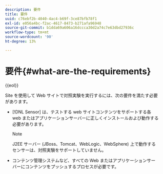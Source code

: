 ```yaml
---
description: 要件
title: 要件
uuid: c76ebf2b-4040-4ac4-b69f-3ce87bfb78f1
exl-id: e056a4bc-f2ac-4617-8473-b271afa96948
source-git-commit: b1dda69a606a16dccca30d2a74c7e63dbd27936c
workflow-type: tm+mt
source-wordcount: '90'
ht-degree: 13%

---
```


# 要件{#what-are-the-requirements}

{{eol}}

Site を使用して Web サイトで対照実験を実行するには、次の要件を満たす必要があります。

* [!DNL Sensor] は、テストする web サイトコンテンツをサポートする各 web またはアプリケーションサーバーに正しくインストールおよび動作する必要があります。

   >[!NOTE]
   >
   >J2EE サーバー (JBoss、Tomcat、WebLogic、WebSphere) 上で動作するセンサーは、対照実験をサポートしていません。

* コンテンツ管理システムなど、すべての Web またはアプリケーションサーバーにコンテンツをプッシュするプロセスが必要です。
